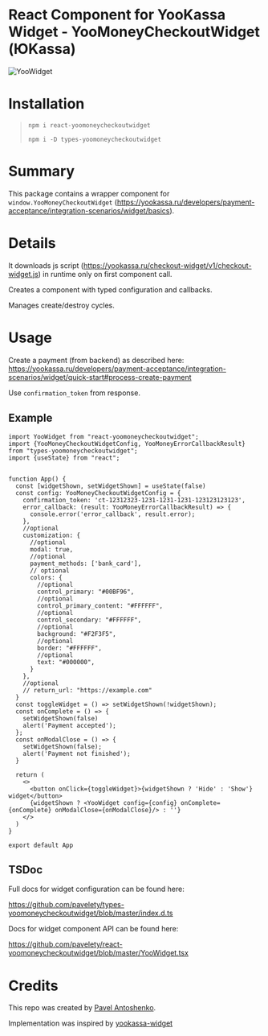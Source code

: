 # React Component for YooKassa Widget - YooMoneyCheckoutWidget (ЮKassa)

![YooWidget](https://static.yoomoney.ru/checkout-docs-portal/articles-public/developers-widget-process.image.ru.gif)

# Installation

> `npm i react-yoomoneycheckoutwidget`
>
> `npm i -D types-yoomoneycheckoutwidget`

# Summary

This package contains a wrapper component
for `window.YooMoneyCheckoutWidget` (https://yookassa.ru/developers/payment-acceptance/integration-scenarios/widget/basics).

# Details

It downloads js script (https://yookassa.ru/checkout-widget/v1/checkout-widget.js) in runtime only on first component
call.

Creates a component with typed configuration and callbacks.

Manages create/destroy cycles.

# Usage

Create a payment (from backend) as described
here: https://yookassa.ru/developers/payment-acceptance/integration-scenarios/widget/quick-start#process-create-payment

Use `confirmation_token` from response.

## Example

```tsx
import YooWidget from "react-yoomoneycheckoutwidget";
import {YooMoneyCheckoutWidgetConfig, YooMoneyErrorCallbackResult} from "types-yoomoneycheckoutwidget";
import {useState} from "react";


function App() {
  const [widgetShown, setWidgetShown] = useState(false)
  const config: YooMoneyCheckoutWidgetConfig = {
    confirmation_token: 'ct-12312323-1231-1231-1231-123123123123',
    error_callback: (result: YooMoneyErrorCallbackResult) => {
      console.error('error_callback', result.error);
    },
    //optional
    customization: {
      //optional
      modal: true,
      //optional
      payment_methods: ['bank_card'],
      // optional
      colors: {
        //optional
        control_primary: "#00BF96",
        //optional
        control_primary_content: "#FFFFFF",
        //optional
        control_secondary: "#FFFFFF",
        //optional
        background: "#F2F3F5",
        //optional
        border: "#FFFFFF",
        //optional
        text: "#000000",
      }
    },
    //optional
    // return_url: "https://example.com"
  }
  const toggleWidget = () => setWidgetShown(!widgetShown);
  const onComplete = () => {
    setWidgetShown(false)
    alert('Payment accepted');
  };
  const onModalClose = () => {
    setWidgetShown(false);
    alert('Payment not finished');
  }

  return (
    <>
      <button onClick={toggleWidget}>{widgetShown ? 'Hide' : 'Show'} widget</button>
      {widgetShown ? <YooWidget config={config} onComplete={onComplete} onModalClose={onModalClose}/> : ''}
    </>
  )
}

export default App
```

## TSDoc

Full docs for widget configuration can be found here:

https://github.com/pavelety/types-yoomoneycheckoutwidget/blob/master/index.d.ts

Docs for widget component API can be found here:

https://github.com/pavelety/react-yoomoneycheckoutwidget/blob/master/YooWidget.tsx

# Credits

This repo was created by [Pavel Antoshenko](https://dinamex.ru).

Implementation was inspired by [yookassa-widget](https://www.npmjs.com/package/yookassa-widget)
